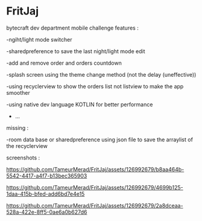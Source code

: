 # FritJaj
bytecraft dev department mobile challenge 
features : 


-ngiht/light mode switcher


-sharedpreference to save the last night/light mode edit


-add and remove order and orders countdown 


-splash screen using the theme change method (not the delay (uneffective)) 


-using recyclerview to show the orders list not listview to make the app smoother 


-using native dev language KOTLIN for better performance 


- ...


missing :


-room data base or sharedpreference using json file to save the arraylist of the recyclerview




screenshots : 




https://github.com/TameurMerad/FritJaj/assets/126992679/b8aa464b-5542-4417-a4f7-b13bec365903




https://github.com/TameurMerad/FritJaj/assets/126992679/4699b125-1daa-415b-bfed-add6bd7e4e15



https://github.com/TameurMerad/FritJaj/assets/126992679/2a8dceaa-528a-422e-8ff5-0ae6a0b627d6


